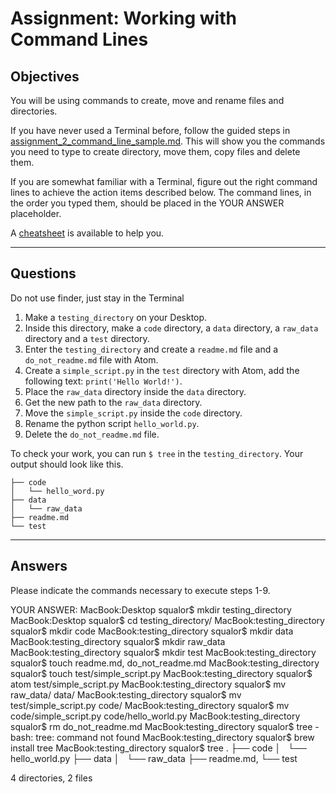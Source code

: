 # Assignment: Working with Command Lines

## Objectives
You will be using commands to create, move and rename files and directories.

If you have never used a Terminal before, follow the guided steps in [assignment_2_command_line_sample.md](assignment_2_command_line_sample.md). This will show you the commands you need to type to create directory, move them, copy files and delete them.

If you are somewhat familiar with a Terminal, figure out the right command lines to achieve the action items described below. The command lines, in the order you typed them, should be placed in the YOUR ANSWER placeholder.

A [cheatsheet](../resources/command_line_basics.md) is available to help you.

_______________________________________

## Questions

Do not use finder, just stay in the Terminal

1. Make a `testing_directory` on your Desktop.
2. Inside this directory, make a `code` directory, a `data` directory, a `raw_data` directory and a `test` directory.
3. Enter the `testing_directory` and create a `readme.md` file and a `do_not_readme.md` file with Atom.
4. Create a `simple_script.py` in the `test` directory with Atom, add the following text: `print('Hello World!')`.
5. Place the `raw_data` directory inside the `data` directory.
6. Get the new path to the `raw_data` directory.
7. Move the `simple_script.py` inside the `code` directory.
8. Rename the python script `hello_world.py`.
9. Delete the `do_not_readme.md` file.

To check your work, you can run `$ tree` in the `testing_directory`. Your output should look like this.

```
├── code
│   └── hello_word.py
├── data
│   └── raw_data
├── readme.md
└── test
```
_______________________________________

## Answers
Please indicate the commands necessary to execute steps 1-9.

YOUR ANSWER:
MacBook:Desktop squalor$ mkdir testing_directory
MacBook:Desktop squalor$ cd testing_directory/
MacBook:testing_directory squalor$ mkdir code
MacBook:testing_directory squalor$ mkdir data
MacBook:testing_directory squalor$ mkdir raw_data
MacBook:testing_directory squalor$ mkdir test
MacBook:testing_directory squalor$ touch readme.md, do_not_readme.md
MacBook:testing_directory squalor$ touch test/simple_script.py
MacBook:testing_directory squalor$ atom test/simple_script.py
MacBook:testing_directory squalor$ mv raw_data/ data/
MacBook:testing_directory squalor$ mv test/simple_script.py code/
MacBook:testing_directory squalor$ mv code/simple_script.py code/hello_world.py
MacBook:testing_directory squalor$ rm do_not_readme.md
MacBook:testing_directory squalor$ tree
-bash: tree: command not found
MacBook:testing_directory squalor$ brew install tree
MacBook:testing_directory squalor$ tree
.
├── code
│   └── hello_world.py
├── data
│   └── raw_data
├── readme.md,
└── test

4 directories, 2 files

